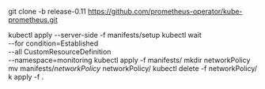 git clone -b release-0.11 https://github.com/prometheus-operator/kube-prometheus.git

kubectl apply --server-side -f manifests/setup
kubectl wait \
        --for condition=Established \
        --all CustomResourceDefinition \
        --namespace=monitoring
kubectl apply -f manifests/
mkdir networkPolicy
mv manifests/*networkPolicy* networkPolicy/
kubectl delete -f networkPolicy/
k apply -f .
